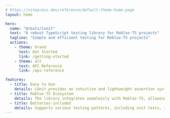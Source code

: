 ```yaml
---
# https://vitepress.dev/reference/default-theme-home-page
layout: home

hero:
  name: "@rbxts/lunit"
  text: "A robust TypeScript testing library for Roblox-TS projects"
  tagline: "Simple and efficient testing for Roblox-TS projects"
  actions:
    - theme: brand
      text: Get Started
      link: /getting-started
    - theme: alt
      text: API Reference
      link: /api-reference

features:
  - title: Easy to Use
    details: LUnit provides an intuitive and lightweight assertion system, making it easy to write and understand tests.
  - title: Roblox-TS Ecosystem
    details: The library integrates seamlessly with Roblox-TS, allowing developers to write tests using TypeScript while targeting the Roblox game engine.
  - title: Batteries-included
    details: Supports various testing patterns, including unit tests, integration tests, and performance benchmarks.
---
```


